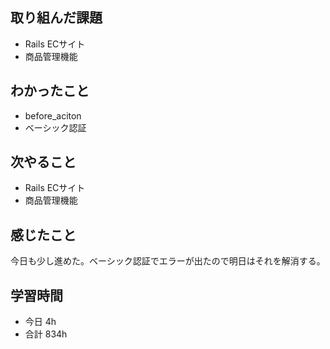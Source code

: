 ## 取り組んだ課題
- Rails ECサイト
- 商品管理機能

## わかったこと
- before_aciton
- ベーシック認証

## 次やること
- Rails ECサイト
- 商品管理機能

## 感じたこと
今日も少し進めた。ベーシック認証でエラーが出たので明日はそれを解消する。

## 学習時間
- 今日 4h
- 合計 834h
